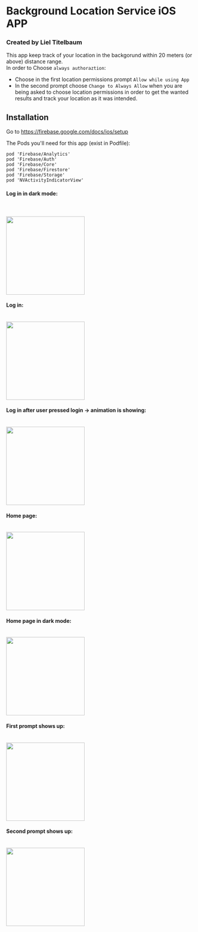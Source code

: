 # Background Location Service iOS APP
### Created by Liel Titelbaum

This app keep track of your location in the backgorund within 20 meters (or above) distance range.<br/>
In order to Choose ```always authoraztion```:<br/>
- Choose in the first location permissions prompt ``Allow while using App`` 
- In the second prompt choose ``Change to Always Allow``
 when you are being asked to choose location permissions in order to get the wanted results and track your location as it was intended.

## Installation
Go to https://firebase.google.com/docs/ios/setup

The Pods you'll need for this app (exist in Podfile):
```
pod 'Firebase/Analytics'
pod 'Firebase/Auth'
pod 'Firebase/Core'
pod 'Firebase/Firestore'
pod 'Firebase/Storage'
pod 'NVActivityIndicatorView'
```

#### Log in in dark mode:
<br/><br/>
<img src="https://github.com/lieltitelbaum/BackgroundLocationService/blob/main/IMG_9585.PNG"
width="210">

#### Log in:<br/><br/>
<img src="https://github.com/lieltitelbaum/BackgroundLocationService/blob/main/IMG_9589.PNG" 
width="210">

#### Log in after user pressed login -> animation is showing:<br/><br/>
<img src="https://github.com/lieltitelbaum/BackgroundLocationService/blob/main/IMG_9586.PNG" 
width="210">

#### Home page:<br/><br/>
<img src="https://github.com/lieltitelbaum/BackgroundLocationService/blob/main/IMG_9588.PNG" 
width="210">

#### Home page in dark mode:<br/><br/>
<img src="https://github.com/lieltitelbaum/BackgroundLocationService/blob/main/IMG_9587.PNG"
width="210">

#### First prompt shows up:<br/><br/>
<img src="https://github.com/lieltitelbaum/BackgroundLocationService/blob/main/IMG_9590.PNG" 
width="210">

#### Second prompt shows up:<br/><br/>
<img src="https://github.com/lieltitelbaum/BackgroundLocationService/blob/main/IMG_9591.PNG" 
width="210">




